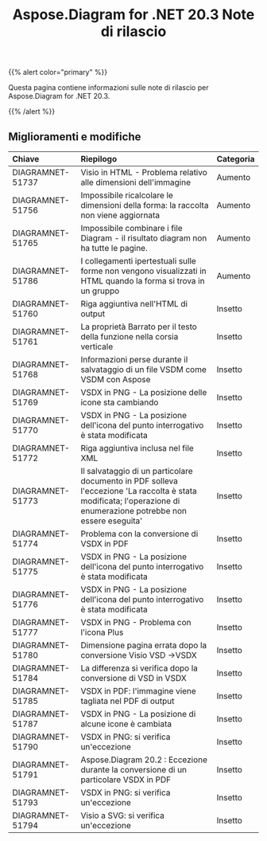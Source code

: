 ﻿---
title: Aspose.Diagram for .NET 20.3 Note di rilascio
type: docs
weight: 50
url: /it/net/aspose-diagram-for-net-20-3-release-notes/
---
{{% alert color="primary" %}} 

Questa pagina contiene informazioni sulle note di rilascio per Aspose.Diagram for .NET 20.3.

{{% /alert %}} 
## **Miglioramenti e modifiche**

|**Chiave**|**Riepilogo**|**Categoria**|
|:- |:- |:- |
|DIAGRAMNET-51737|Visio in HTML - Problema relativo alle dimensioni dell'immagine|Aumento|
|DIAGRAMNET-51756|Impossibile ricalcolare le dimensioni della forma: la raccolta non viene aggiornata|Aumento|
|DIAGRAMNET-51765|Impossibile combinare i file Diagram - il risultato diagram non ha tutte le pagine.|Aumento|
|DIAGRAMNET-51786|I collegamenti ipertestuali sulle forme non vengono visualizzati in HTML quando la forma si trova in un gruppo|Aumento|
|DIAGRAMNET-51760|Riga aggiuntiva nell'HTML di output|Insetto|
|DIAGRAMNET-51761|La proprietà Barrato per il testo della funzione nella corsia verticale|Insetto|
|DIAGRAMNET-51768|Informazioni perse durante il salvataggio di un file VSDM come VSDM con Aspose|Insetto|
|DIAGRAMNET-51769|VSDX in PNG - La posizione delle icone sta cambiando|Insetto|
|DIAGRAMNET-51770|VSDX in PNG - La posizione dell'icona del punto interrogativo è stata modificata|Insetto|
|DIAGRAMNET-51772|Riga aggiuntiva inclusa nel file XML|Insetto|
|DIAGRAMNET-51773|Il salvataggio di un particolare documento in PDF solleva l'eccezione 'La raccolta è stata modificata; l'operazione di enumerazione potrebbe non essere eseguita'|Insetto|
|DIAGRAMNET-51774|Problema con la conversione di VSDX in PDF|Insetto|
|DIAGRAMNET-51775|VSDX in PNG - La posizione dell'icona del punto interrogativo è stata modificata|Insetto|
|DIAGRAMNET-51776|VSDX in PNG - La posizione dell'icona del punto interrogativo è stata modificata|Insetto|
|DIAGRAMNET-51777|VSDX in PNG - Problema con l'icona Plus|Insetto|
|DIAGRAMNET-51780|Dimensione pagina errata dopo la conversione Visio VSD ->VSDX|Insetto|
|DIAGRAMNET-51784|La differenza si verifica dopo la conversione di VSD in VSDX|Insetto|
|DIAGRAMNET-51785|VSDX in PDF: l'immagine viene tagliata nel PDF di output|Insetto|
|DIAGRAMNET-51787|VSDX in PNG - La posizione di alcune icone è cambiata|Insetto|
|DIAGRAMNET-51790|VSDX in PNG: si verifica un'eccezione|Insetto|
|DIAGRAMNET-51791|Aspose.Diagram 20.2 : Eccezione durante la conversione di un particolare VSDX in PDF|Insetto|
|DIAGRAMNET-51793|VSDX in PNG: si verifica un'eccezione|Insetto|
|DIAGRAMNET-51794|Visio a SVG: si verifica un'eccezione|Insetto|

